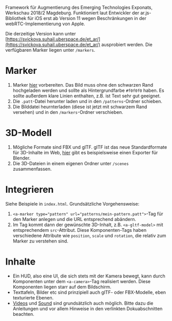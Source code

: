 Framework für Augmentierung des Emerging Technologies Exponats, Werkschau 2018/2 Magdeburg. Funktioniert laut Entwickler der ar.js-Bibliothek für iOS erst ab Version 11 wegen Beschränkungen in der webRTC-Implementierung von Apple.

Die derzeitige Version kann unter [https://svickova.suhail.uberspace.de/et_ar/](https://svickova.suhail.uberspace.de/et_ar/) ausprobiert werden. Die verfügbaren Marker liegen unter `/markers`.

# Marker

1. Marker [hier](https://webxr.io/marker-generator/) vorbereiten. Das Bild muss ohne den schwarzen Rand hochgeladen werden und sollte als Hintergrundfarbe `#f0f0f0` haben. Es sollte außerdem klare Linien enthalten, z.B. ist Text sehr gut geeignet.
2. Die `.patt`-Datei herunter laden und in den `/patterns`-Ordner schieben.
3. Die Bilddatei heurnterladen (diese ist jetzt mit schwarzem Rand versehen) und in den `/markers`-Ordner verschieben.

# 3D-Modell

1. Mögliche Formate sind FBX und glTF. glTF ist das neue Standardformate für 3D-Inhalte im Web, [hier](https://github.com/KhronosGroup/glTF-Blender-Exporter) gibt es beispielsweise einen Exporter für Blender.
2. Die 3D-Dateien in einem eigenen Ordner unter `/scenes` zusammenfassen.

# Integrieren

Siehe Beispiele in `index.html`. Grundsätzliche Vorgehensweise:

1. `<a-marker type="pattern" url="patterns/mein-pattern.patt">`-Tag für den Marker anlegen und die URL entsprechend abändern.
2. Im Tag kommt dann der gewünschte 3D-Inhalt, z.B. `<a-gltf-model>` mit entsprechendem `src`-Attribut. Diese Komponenten-Tags haben verschiedene Attribute wie `position`, `scale` und `rotation`, die relativ zum Marker zu verstehen sind.

# Inhalte

* Ein HUD, also eine UI, die sich stets mit der Kamera bewegt, kann durch Komponenten unter dem `<a-camera>`-Tag realisiert werden. Diese Komponenten liegen starr auf dem Bildschirm.
* Texttafeln, Bilder etc sind prinzipiell auch glTF- oder FBX-Modelle, eben texturierte Ebenen.
* [Videos](https://aframe.io/docs/0.8.0/primitives/a-video.html) und [Sound](https://aframe.io/docs/0.8.0/components/sound.html) sind grundsätzlich auch möglich. Bitte dazu die Anleitungen und vor allem Hinweise in den verlinkten Dokuabschnitten beachten.

